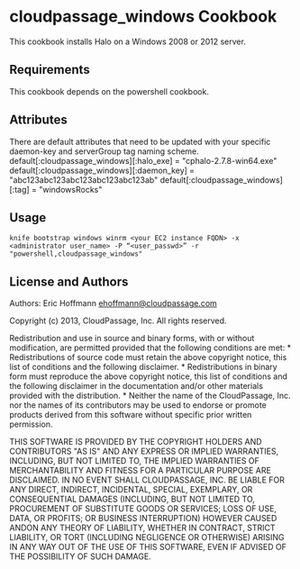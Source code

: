 cloudpassage_windows Cookbook
=============================
This cookbook installs Halo on a Windows 2008 or 2012 server.

Requirements
------------
This cookbook depends on the powershell cookbook.

Attributes
----------
There are default attributes that need to be updated with your specific daemon-key and serverGroup tag naming scheme.
default[:cloudpassage_windows][:halo_exe] = "cphalo-2.7.8-win64.exe"
default[:cloudpassage_windows][:daemon_key] = "abc123abc123abc123abc123abc123ab"
default[:cloudpassage_windows][:tag] = "windowsRocks"

Usage
-----
```
knife bootstrap windows winrm <your EC2 instance FQDN> -x <administrator user_name> -P “<user_passwd>” -r "powershell,cloudpassage_windows"
```

License and Authors
-------------------
Authors: Eric Hoffmann <ehoffmann@cloudpassage.com> 

Copyright (c) 2013, CloudPassage, Inc.
All rights reserved.

Redistribution and use in source and binary forms, with or without modification,
are permitted provided that the following conditions are met:
    * Redistributions of source code must retain the above copyright
      notice, this list of conditions and the following disclaimer.
    * Redistributions in binary form must reproduce the above copyright
      notice, this list of conditions and the following disclaimer in the
      documentation and/or other materials provided with the distribution.
    * Neither the name of the CloudPassage, Inc. nor the
      names of its contributors may be used to endorse or promote products
      derived from this software without specific prior written permission.

THIS SOFTWARE IS PROVIDED BY THE COPYRIGHT HOLDERS AND CONTRIBUTORS "AS IS" AND
ANY EXPRESS OR IMPLIED WARRANTIES, INCLUDING, BUT NOT LIMITED TO, THE IMPLIED
WARRANTIES OF MERCHANTABILITY AND FITNESS FOR A PARTICULAR PURPOSE ARE
DISCLAIMED. IN NO EVENT SHALL CLOUDPASSAGE, INC. BE LIABLE FOR ANY DIRECT,
INDIRECT, INCIDENTAL, SPECIAL, EXEMPLARY, OR CONSEQUENTIAL DAMAGES (INCLUDING,
BUT NOT LIMITED TO, PROCUREMENT OF SUBSTITUTE GOODS OR SERVICES; LOSS OF USE,
DATA, OR PROFITS; OR BUSINESS INTERRUPTION) HOWEVER CAUSED ANDON ANY THEORY OF
LIABILITY, WHETHER IN CONTRACT, STRICT LIABILITY, OR TORT (INCLUDING NEGLIGENCE
OR OTHERWISE) ARISING IN ANY WAY OUT OF THE USE OF THIS SOFTWARE, EVEN IF
ADVISED OF THE POSSIBILITY OF SUCH DAMAGE.
